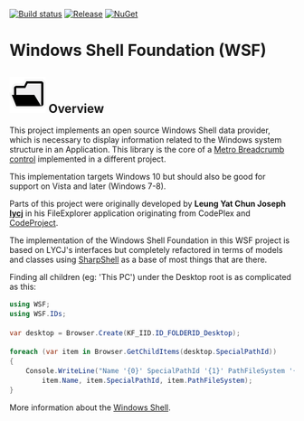 [![Build status](https://ci.appveyor.com/api/projects/status/i17iks30rv2xh5gg?svg=true)](https://ci.appveyor.com/project/Dirkster99/wsf)
[![Release](https://img.shields.io/github/release/Dirkster99/WSF.svg)](https://github.com/Dirkster99/WSF/releases/latest)
[![NuGet](https://img.shields.io/nuget/dt/Dirkster.WSF.svg)](http://nuget.org/packages/Dirkster.WSF)

# Windows Shell Foundation (WSF)

<h2><img src="https://github.com/Dirkster99/WSF/blob/master/ProjectIcon.png?raw=true" height="64"/>&nbsp;Overview</h2>

This project implements an open source Windows Shell data provider,
which is necessary to display information related to the Windows system structure
in an Application. This library is the core of a [Metro Breadcrumb control](https://github.com/Dirkster99/bm)
implemented in a different project.

This implementation targets Windows 10 but should also be good for support on Vista and later (Windows 7-8).

Parts of this project were originally developed by <b>Leung Yat Chun Joseph <a href="https://github.com/lycj">lycj</a></b>
in his FileExplorer application originating from CodePlex and <a href="https://www.codeproject.com/Members/Fainx">CodeProject</a>.

The implementation of the Windows Shell Foundation in this WSF project is based on LYCJ's interfaces
but completely refactored in terms of models and classes using [SharpShell](https://github.com/dwmkerr/sharpshell)
as a base of most things that are there.

Finding all children (eg: 'This PC') under the Desktop root is as complicated as this:

```C#
using WSF;
using WSF.IDs;

var desktop = Browser.Create(KF_IID.ID_FOLDERID_Desktop);

foreach (var item in Browser.GetChildItems(desktop.SpecialPathId))
{
    Console.WriteLine("Name '{0}' SpecialPathId '{1}' PathFileSystem '{2}'",
        item.Name, item.SpecialPathId, item.PathFileSystem);
}
```

More information about the [Windows Shell](https://msdn.microsoft.com/de-de/library/windows/desktop/bb773177.aspx).
